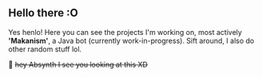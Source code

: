 ## Hello there :O

Yes henlo! Here you can see the projects I'm working on, most actively **'Makanism'**, a Java bot (currently work-in-progress).
Sift around, I also do other random stuff lol.

:eyes:
~~hey Absynth I see you looking at this XD~~

